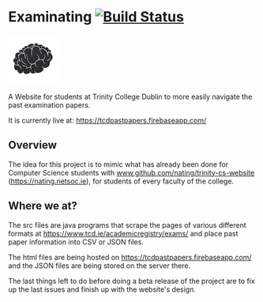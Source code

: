 # Examinating [![Build Status][travis-badge]][travis-link]

<img src="/public/logo.png" width="100px"></img>

A Website for students at Trinity College Dublin to more easily navigate the past examination papers.

It is currently live at: https://tcdpastpapers.firebaseapp.com/

## Overview
The idea for this project is to mimic what has already been done for Computer Science students with www.github.com/nating/trinity-cs-website (https://nating.netsoc.ie), for students of every faculty of the college.  

## Where we at?
The src files are java programs that scrape the pages of various different formats at https://www.tcd.ie/academicregistry/exams/ and place past paper information into CSV or JSON files.

The html files are being hosted on https://tcdpastpapers.firebaseapp.com/ and the JSON files are being stored on the server there.  

The last things left to do before doing a beta release of the project are to fix up the last issues and finish up with the website's design.

[travis-badge]: https://img.shields.io/travis/nating/examinating.svg
[travis-link]: https://travis-ci.org/nating/examinating
